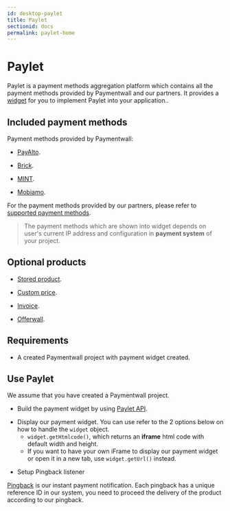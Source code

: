 ```yaml
---
id: desktop-paylet
title: Paylet
sectionid: docs
permalink: paylet-home
---
```


# Paylet

Paylet is a payment methods aggregation platform which contains all the payment methods provided by Paymentwall and our partners. It provides a [widget](/paylet/widget) for you to implement Paylet into your application..

## Included payment methods

Payment methods provided by Paymentwall:

* [PayAlto](/direct/payalto-home).

* [Brick](/direct/brick-home).

* [MINT](/direct/mint-home).

* [Mobiamo](/direct/mobiamo-home).

For the payment methods provided by our partners, please refer to [supported payment methods](https://www.paymentwall.com/payment-methods).

> The payment methods which are shown into widget depends on user's current IP address and configuration in **payment system** of your project.

## Optional products

* [Stored product](/paylet/stored-products).

* [Custom price](/paylet/custom-price).

* [Invoice](/paylet/invoice).

* [Offerwall](/paylet/offerwall-home).

## Requirements

* A created Paymentwall project with payment widget created.

## Use Paylet

We assume that you have created a Paymentwall project.

* Build the payment widget by using [Paylet API](/apis#section-paylet-stored). 

+ Display our payment widget. You can use refer to the 2 options below on how to handle the ```widget``` object.
    - ```widget.getHtmlcode()```, which returns an **iframe** html code with default width and height. 
    - If you want to have your own iFrame to display our payment widget or open it in a new tab, use ```widget.getUrl()``` instead.

* Setup Pingback listener

[Pingback](/default-pingback) is our instant payment notification. Each pingback has a unique reference ID in our system, you need to proceed the delivery of the product according to our pingback.